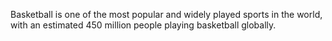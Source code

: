 Basketball is one of the most popular and widely played sports in the world, with an estimated 450 million people playing basketball globally.

